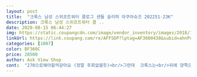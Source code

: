 ```yaml
---
layout: post 
title:  "크록스 남성 스위프트워터 클로그 샌들 슬리퍼 아쿠아슈즈 202251-23K" 
description: 크록스 남성 스위프트워터 클 ..
date: 2020-08-15 06:44:27 
img: https://static.coupangcdn.com/image/vendor_inventory/images/2018/11/21/11/5/67905b38-ba60-4430-8f0c-14048ba7ead7.jpg 
linkUrl: https://link.coupang.com/re/AFFSDP?lptag=AF3600438&subid=ahnPublicAsk&pageKey=159749662&itemId=458584159&vendorItemId=4138617117&traceid=V0-113-08e4dfd5368e0b76 
categories: [1007] 
color: BF360C 
price: 28500 
author: Ask View Shop 
cont:  "270으로해야할꺼같아요 (정말 후회없을듯)<br/>그런데  크록스는<br/>뒤에 양쪽으로 조절가능해서 괜찮음.<br/><br/>발볼은 보통 운동화 265 신는데 맨발에 270이 적당한듯요.<br/><br/>사이즈는 확실히 적음<br/>억스러 빡빡하고 발볼이 꽥껴서 아효 양말 신드면 어쩔까 염려.<br/>.<br/> 되오ㅠ<br/>원래발은 255인데 그냥넉넉히 대부분 260을 신어요<br/>크록스 남성 스위프트워터 클로그 샌들270인데요 볼 싸이즈좀 작은것 같아요<br/>" 
---
```

